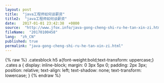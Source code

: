 ```yaml
---
layout: post
title:  "java工程师如何谈薪资"
title2:  "java工程师如何谈薪资"
date:   2017-01-01 23:42:38  +0800
source:  "http://www.jfox.info/java-gong-cheng-shi-ru-he-tan-xin-zi.html"
fileName:  "20170100458"
lang:  "zh_CN"
published: true
permalink: "java-gong-cheng-shi-ru-he-tan-xin-zi.html"
---
```

{% raw %}
.catesblock h5 a{font-weight:bold;text-transform: uppercase;}
.cates a {
display: inline-block;
margin: 0 3px 5px 0;
padding: 2px 3px;
position: relative;
text-align: left;
text-shadow: none;
text-transform: lowercase;
}
{% endraw %}
